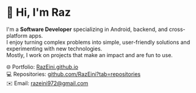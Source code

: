 # 👋 Hi, I'm Raz

I'm a **Software Developer** specializing in Android, backend, and cross-platform apps.  
I enjoy turning complex problems into simple, user-friendly solutions and experimenting with new technologies.  
Mostly, I work on projects that make an impact and are fun to use.

🌐 Portfolio: [RazEini.github.io](https://RazEini.github.io)  
💻 Repositories: [github.com/RazEini?tab=repositories](https://github.com/RazEini?tab=repositories)  
✉️ Email: [razeini972@gmail.com](mailto:razeini972@gmail.com)
